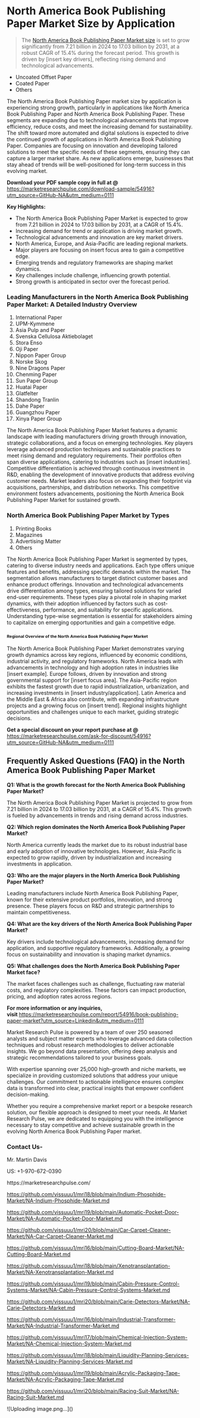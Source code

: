 <h1>North America Book Publishing Paper Market&nbsp;Size by Application</h1><blockquote><p>The <a href="https://marketresearchpulse.com/download-sample/54916?utm_source=GitHub-NA&amp;utm_medium=0111">North America Book Publishing Paper Market size</a> is set to grow significantly from 7.21 billion in 2024 to 17.03 billion by 2031, at a robust CAGR of 15.4% during the forecast period. This growth is driven by [insert key drivers], reflecting rising demand and technological advancements.</p></blockquote><ul><li>Uncoated Offset Paper <li> Coated Paper <li> Others</li></ul><p>The North America Book Publishing Paper market size by application is experiencing strong growth, particularly in applications like North America Book Publishing Paper and North America Book Publishing Paper. These segments are expanding due to technological advancements that improve efficiency, reduce costs, and meet the increasing demand for sustainability. The shift toward more automated and digital solutions is expected to drive the continued growth of applications in North America Book Publishing Paper. Companies are focusing on innovation and developing tailored solutions to meet the specific needs of these segments, ensuring they can capture a larger market share. As new applications emerge, businesses that stay ahead of trends will be well-positioned for long-term success in this evolving market.</p><p><strong>Download your PDF sample copy in full at @ </strong><a href="https://marketresearchpulse.com/download-sample/54916?utm_source=GitHub-NA&amp;utm_medium=0111">https://marketresearchpulse.com/download-sample/54916?utm_source=GitHub-NA&amp;utm_medium=0111</a></p><p><strong>Key Highlights: </strong></p><ul><li>The North America Book Publishing Paper Market is expected to grow from 7.21 billion in 2024 to 17.03 billion by 2031, at a CAGR of 15.4%.</li><li>Increasing demand for trend or application is driving market growth.</li><li>Technological advancements and innovation are key market drivers.</li><li>North America, Europe, and Asia-Pacific are leading regional markets.</li><li>Major players are focusing on insert focus area to gain a competitive edge.</li><li>Emerging trends and regulatory frameworks are shaping market dynamics.</li><li>Key challenges include challenge, influencing growth potential.</li><li>Strong growth is anticipated in sector over the forecast period.</li></ul><h3>Leading Manufacturers in the North America Book Publishing Paper Market: A Detailed Industry Overview</h3><ol><li>International Paper</li><li>UPM-Kymmene</li><li>Asia Pulp and Paper</li><li>Svenska Cellulosa Aktiebolaget</li><li>Stora Enso</li><li>Oji Paper</li><li>Nippon Paper Group</li><li>Norske Skog</li><li>Nine Dragons Paper</li><li>Chenming Paper</li><li>Sun Paper Group</li><li>Huatai Paper</li><li>Glatfelter</li><li>Shandong Tranlin</li><li>Dahe Paper</li><li>Guangzhou Paper</li><li>Xinya Paper Group</li></ol><div class="flex max-w-full flex-col flex-grow"><div class="min-h-8 text-message flex w-full flex-col items-end gap-2 whitespace-normal break-words [.text-message+&amp;]:mt-5" dir="auto" data-message-author-role="assistant" data-message-id="fd8432e4-4910-450d-b182-61b7bfb0a01f" data-message-model-slug="gpt-4o"><div class="flex w-full flex-col gap-1 empty:hidden first:pt-[3px]"><div class="markdown prose w-full break-words dark:prose-invert light"><p>The North America Book Publishing Paper Market features a dynamic landscape with leading manufacturers driving growth through innovation, strategic collaborations, and a focus on emerging technologies. Key players leverage advanced production techniques and sustainable practices to meet rising demand and regulatory requirements. Their portfolios often span diverse applications, catering to industries such as [insert industries]. Competitive differentiation is achieved through continuous investment in R&amp;D, enabling the development of innovative products that address evolving customer needs. Market leaders also focus on expanding their footprint via acquisitions, partnerships, and distribution networks. This competitive environment fosters advancements, positioning the North America Book Publishing Paper Market for sustained growth.</p></div></div></div></div><h3>North America Book Publishing Paper Market by Types</h3><ol><li>Printing Books <li> Magazines <li> Advertising Matter <li> Others</li></ol><div class="flex max-w-full flex-col flex-grow"><div class="min-h-8 text-message flex w-full flex-col items-end gap-2 whitespace-normal break-words [.text-message+&amp;]:mt-5" dir="auto" data-message-author-role="assistant" data-message-id="084470be-0bb7-4664-bddf-5156b4f41249" data-message-model-slug="gpt-4o-mini"><div class="flex w-full flex-col gap-1 empty:hidden first:pt-[3px]"><div class="markdown prose w-full break-words dark:prose-invert light"><p>The North America Book Publishing Paper Market is segmented by types, catering to diverse industry needs and applications. Each type offers unique features and benefits, addressing specific demands within the market. The segmentation allows manufacturers to target distinct customer bases and enhance product offerings. Innovation and technological advancements drive differentiation among types, ensuring tailored solutions for varied end-user requirements. These types play a pivotal role in shaping market dynamics, with their adoption influenced by factors such as cost-effectiveness, performance, and suitability for specific applications. Understanding type-wise segmentation is essential for stakeholders aiming to capitalize on emerging opportunities and gain a competitive edge.</p></div></div></div></div><h3><span style="font-size: 11px;">Regional Overview of the North America Book Publishing Paper Market</span></h3><div class="flex max-w-full flex-col flex-grow"><div class="min-h-8 text-message flex w-full flex-col items-end gap-2 whitespace-normal break-words [.text-message+&amp;]:mt-5" dir="auto" data-message-author-role="assistant" data-message-id="e9038762-ce64-4e30-91c9-9bd413514231" data-message-model-slug="gpt-4o-mini"><div class="flex w-full flex-col gap-1 empty:hidden first:pt-[3px]"><div class="markdown prose w-full break-words dark:prose-invert light"><p>The North America Book Publishing Paper Market demonstrates varying growth dynamics across key regions, influenced by economic conditions, industrial activity, and regulatory frameworks. North America leads with advancements in technology and high adoption rates in industries like [insert example]. Europe follows, driven by innovation and strong governmental support for [insert focus area]. The Asia-Pacific region exhibits the fastest growth due to rapid industrialization, urbanization, and increasing investments in [insert industry/application]. Latin America and the Middle East &amp; Africa also contribute, with expanding infrastructure projects and a growing focus on [insert trend]. Regional insights highlight opportunities and challenges unique to each market, guiding strategic decisions.</p></div></div></div></div><p><strong>Get a special discount on your report purchase at @ </strong><a href="https://marketresearchpulse.com/ask-for-discount/54916?utm_source=GitHub-NA&amp;utm_medium=0111">https://marketresearchpulse.com/ask-for-discount/54916?utm_source=GitHub-NA&amp;utm_medium=0111</a></p><h2>Frequently Asked Questions (FAQ) in the North America Book Publishing Paper Market</h2><p><strong>Q1: What is the growth forecast for the North America Book Publishing Paper Market?</strong></p><p>The North America Book Publishing Paper Market is projected to grow from 7.21 billion in 2024 to 17.03 billion by 2031, at a CAGR of 15.4%. This growth is fueled by advancements in trends and rising demand across industries.</p><p><strong>Q2: Which region dominates the North America Book Publishing Paper Market?</strong></p><p>North America currently leads the market due to its robust industrial base and early adoption of innovative technologies. However, Asia-Pacific is expected to grow rapidly, driven by industrialization and increasing investments in application.</p><p><strong>Q3: Who are the major players in the North America Book Publishing Paper Market?</strong></p><p>Leading manufacturers include North America Book Publishing Paper, known for their extensive product portfolios, innovation, and strong presence. These players focus on R&amp;D and strategic partnerships to maintain competitiveness.</p><p><strong>Q4: What are the key drivers of the North America Book Publishing Paper Market?</strong></p><p>Key drivers include technological advancements, increasing demand for application, and supportive regulatory frameworks. Additionally, a growing focus on sustainability and innovation is shaping market dynamics.</p><p><strong>Q5: What challenges does the North America Book Publishing Paper Market face?</strong></p><p>The market faces challenges such as challenge, fluctuating raw material costs, and regulatory complexities. These factors can impact production, pricing, and adoption rates across regions.</p><p><strong>For more information or any inquiries, visit&nbsp;</strong><a href="https://marketresearchpulse.com/report/54916/book-publishing-paper-market?utm_source=Linkedin&utm_medium=0111">https://marketresearchpulse.com/report/54916/book-publishing-paper-market?utm_source=Linkedin&utm_medium=0111</a></p><p>Market Research Pulse is powered by a team of over 250 seasoned analysts and subject matter experts who leverage advanced data collection techniques and robust research methodologies to deliver actionable insights. We go beyond data presentation, offering deep analysis and strategic recommendations tailored to your business goals.</p><p>With expertise spanning over 25,000 high-growth and niche markets, we specialize in providing customized solutions that address your unique challenges. Our commitment to actionable intelligence ensures complex data is transformed into clear, practical insights that empower confident decision-making.</p><p>Whether you require a comprehensive market report or a bespoke research solution, our flexible approach is designed to meet your needs. At Market Research Pulse, we are dedicated to equipping you with the intelligence necessary to stay competitive and achieve sustainable growth in the evolving North America Book Publishing Paper market.</p><h3><strong>Contact Us-</strong></h3><p>Mr. Martin Davis</p><p>US: +1-970-672-0390</p><p>https://marketresearchpulse.com/</p><p><a href="https://github.com/vissuuu1/mri18/blob/main/Indium-Phosphide-Market/NA-Indium-Phosphide-Market.md">https://github.com/vissuuu1/mri18/blob/main/Indium-Phosphide-Market/NA-Indium-Phosphide-Market.md</a></p><p><a href="https://github.com/vissuuu1/mri19/blob/main/Automatic-Pocket-Door-Market/NA-Automatic-Pocket-Door-Market.md">https://github.com/vissuuu1/mri19/blob/main/Automatic-Pocket-Door-Market/NA-Automatic-Pocket-Door-Market.md</a></p><p><a href="https://github.com/vissuuu1/mri20/blob/main/Car-Carpet-Cleaner-Market/NA-Car-Carpet-Cleaner-Market.md">https://github.com/vissuuu1/mri20/blob/main/Car-Carpet-Cleaner-Market/NA-Car-Carpet-Cleaner-Market.md</a></p><p><a href="https://github.com/vissuuu1/mri16/blob/main/Cutting-Board-Market/NA-Cutting-Board-Market.md">https://github.com/vissuuu1/mri16/blob/main/Cutting-Board-Market/NA-Cutting-Board-Market.md</a></p><p><a href="https://github.com/vissuuu1/mri18/blob/main/Xenotransplantation-Market/NA-Xenotransplantation-Market.md">https://github.com/vissuuu1/mri18/blob/main/Xenotransplantation-Market/NA-Xenotransplantation-Market.md</a></p><p><a href="https://github.com/vissuuu1/mri19/blob/main/Cabin-Pressure-Control-Systems-Market/NA-Cabin-Pressure-Control-Systems-Market.md">https://github.com/vissuuu1/mri19/blob/main/Cabin-Pressure-Control-Systems-Market/NA-Cabin-Pressure-Control-Systems-Market.md</a></p><p><a href="https://github.com/vissuuu1/mri20/blob/main/Carie-Detectors-Market/NA-Carie-Detectors-Market.md">https://github.com/vissuuu1/mri20/blob/main/Carie-Detectors-Market/NA-Carie-Detectors-Market.md</a></p><p><a href="https://github.com/vissuuu1/mri16/blob/main/Industrial-Transformer-Market/NA-Industrial-Transformer-Market.md">https://github.com/vissuuu1/mri16/blob/main/Industrial-Transformer-Market/NA-Industrial-Transformer-Market.md</a></p><p><a href="https://github.com/vissuuu1/mri17/blob/main/Chemical-Injection-System-Market/NA-Chemical-Injection-System-Market.md">https://github.com/vissuuu1/mri17/blob/main/Chemical-Injection-System-Market/NA-Chemical-Injection-System-Market.md</a></p><p><a href="https://github.com/vissuuu1/mri18/blob/main/Liquidity-Planning-Services-Market/NA-Liquidity-Planning-Services-Market.md">https://github.com/vissuuu1/mri18/blob/main/Liquidity-Planning-Services-Market/NA-Liquidity-Planning-Services-Market.md</a></p><p><a href="https://github.com/vissuuu1/mri19/blob/main/Acrylic-Packaging-Tape-Market/NA-Acrylic-Packaging-Tape-Market.md">https://github.com/vissuuu1/mri19/blob/main/Acrylic-Packaging-Tape-Market/NA-Acrylic-Packaging-Tape-Market.md</a></p><p><a href="https://github.com/vissuuu1/mri20/blob/main/Racing-Suit-Market/NA-Racing-Suit-Market.md">https://github.com/vissuuu1/mri20/blob/main/Racing-Suit-Market/NA-Racing-Suit-Market.md</a></p>
![Uploading image.png…]()
